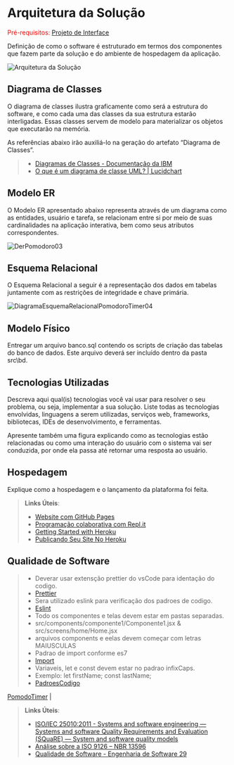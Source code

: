 # Arquitetura da Solução

<span style="color:red">Pré-requisitos: <a href="3-Projeto de Interface.md"> Projeto de Interface</a></span>

Definição de como o software é estruturado em termos dos componentes que fazem parte da solução e do ambiente de hospedagem da aplicação.

![Arquitetura da Solução](img/02-mob-arch.png)

## Diagrama de Classes

O diagrama de classes ilustra graficamente como será a estrutura do software, e como cada uma das classes da sua estrutura estarão interligadas. Essas classes servem de modelo para materializar os objetos que executarão na memória.

As referências abaixo irão auxiliá-lo na geração do artefato “Diagrama de Classes”.

> - [Diagramas de Classes - Documentação da IBM](https://www.ibm.com/docs/pt-br/rational-soft-arch/9.6.1?topic=diagrams-class)
> - [O que é um diagrama de classe UML? | Lucidchart](https://www.lucidchart.com/pages/pt/o-que-e-diagrama-de-classe-uml)

## Modelo ER

O Modelo ER apresentado abaixo representa através de um diagrama como as entidades, usuário e tarefa, se relacionam entre si por meio de suas cardinalidades na aplicação interativa, bem como seus atributos correspondentes.

![DerPomodoro03](https://user-images.githubusercontent.com/103853727/226481493-1830d62c-53ae-4db4-b3e4-b53253601f36.jpg)


## Esquema Relacional

O Esquema Relacional a seguir é a representação dos dados em tabelas juntamente com as restrições de integridade e chave primária.
 
 ![DiagramaEsquemaRelacionalPomodoroTimer04 ](https://user-images.githubusercontent.com/103853727/228359972-32ecf5eb-2a95-4a4c-a151-9f2bf97d7704.jpg)


## Modelo Físico

Entregar um arquivo banco.sql contendo os scripts de criação das tabelas do banco de dados. Este arquivo deverá ser incluído dentro da pasta src\bd.

## Tecnologias Utilizadas

Descreva aqui qual(is) tecnologias você vai usar para resolver o seu problema, ou seja, implementar a sua solução. Liste todas as tecnologias envolvidas, linguagens a serem utilizadas, serviços web, frameworks, bibliotecas, IDEs de desenvolvimento, e ferramentas.

Apresente também uma figura explicando como as tecnologias estão relacionadas ou como uma interação do usuário com o sistema vai ser conduzida, por onde ela passa até retornar uma resposta ao usuário.

## Hospedagem

Explique como a hospedagem e o lançamento da plataforma foi feita.

> **Links Úteis**:
>
> - [Website com GitHub Pages](https://pages.github.com/)
> - [Programação colaborativa com Repl.it](https://repl.it/)
> - [Getting Started with Heroku](https://devcenter.heroku.com/start)
> - [Publicando Seu Site No Heroku](http://pythonclub.com.br/publicando-seu-hello-world-no-heroku.html)

## Qualidade de Software


> - Deverar usar extensção prettier do vsCode para identação do codigo.
> - [Prettier](https://marketplace.visualstudio.com/items?itemName=esbenp.prettier-vscode)
>  - Sera utilizado eslink para verificação dos padroes de codigo.
> - [Eslint](https://eslint.org/)
> - Todo os componentes e telas devem estar em pastas separadas.
> - src/components/componente1/Componente1.jsx & src/screens/home/Home.jsx
> - arquivos components e eelas devem começar com letras MAIUSCULAS
> - Padrao de import conforme es7
> - [Import](https://developer.mozilla.org/pt-BR/docs/Web/JavaScript/Reference/Statements/import)
> - Variaveis, let e const devem estar no padrao infixCaps.
> - Exemplo: let firstName; const lastName;
> - [PadroesCodigo](https://www.devmedia.com.br/padroes-de-codificacao/16529)

[PomodoTimer](https://github.com/ICEI-PUC-Minas-PMV-ADS/pmv-ads-2023-1-e3-proj-mov-t4-time-1-pomodoro-timer)   |
> **Links Úteis**:
>
> - [ISO/IEC 25010:2011 - Systems and software engineering — Systems and software Quality Requirements and Evaluation (SQuaRE) — System and software quality models](https://www.iso.org/standard/35733.html/)
> - [Análise sobre a ISO 9126 – NBR 13596](https://www.tiespecialistas.com.br/analise-sobre-iso-9126-nbr-13596/)
> - [Qualidade de Software - Engenharia de Software 29](https://www.devmedia.com.br/qualidade-de-software-engenharia-de-software-29/18209/)
